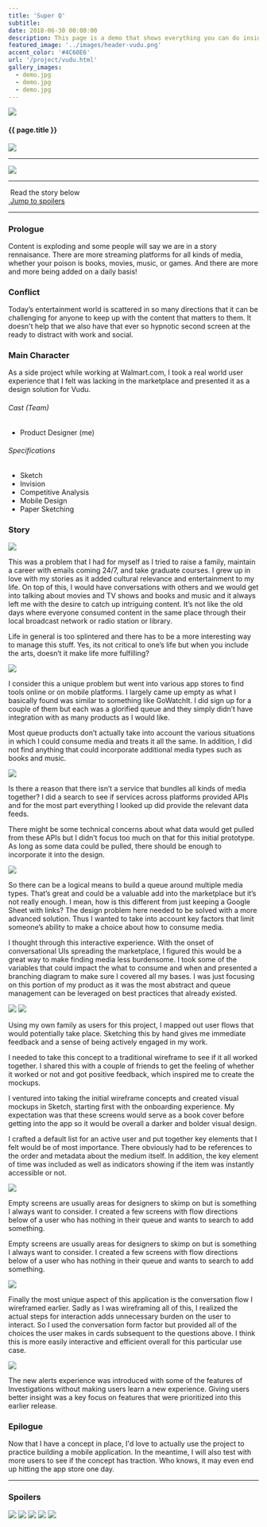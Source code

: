 ```yaml
---
title: 'Super Q'
subtitle: 
date: 2018-06-30 00:00:00
description: This page is a demo that shows everything you can do inside portfolio and blog posts.
featured_image: '../images/header-vudu.png'
accent_color: '#4C60E6'
url: '/project/vudu.html'
gallery_images:
  - demo.jpg
  - demo.jpg
  - demo.jpg
---
```


<div class="wrap grid__3-col">
<div><a href="paypal.html"><img src="../images/arrow-left.svg"></a></div>
<h4>{{ page.title }}</h4>
<div><a href="walmart.html"><img src="../images/arrow-right.svg"></a></div>
</div>

<hr>

<img src="../images/story-poster-vudu.png" class="project__poster">

<hr>

<div class="wrap grid__3-col">
<div><i class="fab fa-readme"></i> &nbsp;Read the story below</div>
<div></div>
<div><a href="#spoilers" target="_self"><i class="fas fa-angle-double-down"></i> &nbsp;Jump to spoilers</a></div>
</div>

<hr>

### Prologue
Content is exploding and some people will say we are in a story rennaisance. There are more streaming platforms for all kinds of media, whether your poison is books, movies, music, or games. And there are more and more being added on a daily basis!

### Conflict
Today’s entertainment world is scattered in so many directions that it can be challenging for anyone to keep up with the
content that matters to them. It doesn't help that we also have that ever so hypnotic second screen at the ready to distract with work and social.

### Main Character
As a side project while working at Walmart.com, I took a real world user experience that I felt was lacking in the marketplace and presented it as a design solution for Vudu.

<div class="wrap grid__2-col">
	<div>
		<h6>Cast (Team)</h6>
		<ul class="project-details">
			<li>Product Designer (me)</li>
		</ul>
	</div>
	<div>
		<h6>Specifications</h6>
		<ul class="project-details">
			<li>Sketch</li>
			<li>Invision</li>
			<li>Competitive Analysis</li>
			<li>Mobile Design</li>
			<li>Paper Sketching</li>
		</ul>
	</div>
</div>

### Story

<img src="../images/story-vudu-1.png">

This was a problem that I had for myself as I tried to raise a family, maintain a career with emails coming 24/7, and take
graduate courses. I grew up in love with my stories as it added cultural relevance and entertainment to my
life. On top of this, I would have conversations with others and we would get into talking about movies and
TV shows and books and music and it always left me with the desire to catch up intriguing content. It’s not
like the old days where everyone consumed content in the same place through their local broadcast network
or radio station or library.

Life in general is too splintered and there has to be a more interesting way to manage this stuff. Yes, its not critical
to one’s life but when you include the arts, doesn’t it make life more fulfilling?

<img src="../images/story-vudu-2.png">

I consider this a unique problem but went into various app stores to find tools online or on mobile platforms. I largely
came up empty as what I basically found was similar to something like GoWatchIt. I did sign up for a couple
of them but each was a glorified queue and they simply didn’t have integration with as many products as I
would like.

Most queue products don’t actually take into account the various situations in which I could consume media and treats it
all the same. In addition, I did not find anything that could incorporate additional media types such as
books and music.

<img src="../images/story-vudu-3.jpg">

Is there a reason that there isn’t a service that bundles all kinds of media together? I did a search to see if services
across platforms provided APIs and for the most part everything I looked up did provide the relevant data
feeds.

There might be some technical concerns about what data would get pulled from these APIs but I didn’t focus too much on that
for this initial prototype. As long as some data could be pulled, there should be enough to incorporate it
into the design.

<img src="../images/story-vudu-4.png">

So there can be a logical means to build a queue around multiple media types. That’s great and could be a valuable add into
the marketplace but it’s not really enough. I mean, how is this different from just keeping a Google Sheet
with links? The design problem here needed to be solved with a more advanced solution. Thus I wanted to take
into account key factors that limit someone’s ability to make a choice about how to consume media.

I thought through this interactive experience. With the onset of conversational UIs spreading the marketplace, I figured
this would be a great way to make finding media less burdensome. I took some of the variables that could
impact the what to consume and when and presented a branching diagram to make sure I covered all my bases.
I was just focusing on this portion of my product as it was the most abstract and queue management can be
leveraged on best practices that already existed.

<img src="../images/story-vudu-5a.png">
<img src="../images/story-vudu-5b.png">

Using my own family as users for this project, I mapped out user flows that would potentially take place. Sketching this
by hand gives me immediate feedback and a sense of being actively engaged in my work.

I needed to take this concept to a traditional wireframe to see if it all worked together. I shared this with a couple of
friends to get the feeling of whether it worked or not and got positive feedback, which inspired me to create
the mockups.

I ventured into taking the initial wireframe concepts and created visual mockups in Sketch, starting first with the onboarding
experience. My expectation was that these screens would serve as a book cover before getting into the app
so it would be overall a darker and bolder visual design.

I crafted a default list for an active user and put together key elements that I felt would be of most importance. There
obviously had to be references to the order and metadata about the medium itself. In addition, the key element
of time was included as well as indicators showing if the item was instantly accessible or not.

<img src="../images/story-vudu-6.png">

Empty screens are usually areas for designers to skimp on but is something I always want to consider. I created a few screens
with flow directions below of a user who has nothing in their queue and wants to search to add something.

Empty screens are usually areas for designers to skimp on but is something I always want to consider. I created a few screens
with flow directions below of a user who has nothing in their queue and wants to search to add something.

<img src="../images/story-vudu-7.png">

Finally the most unique aspect of this application is the conversation flow I wireframed earlier. Sadly as I was wireframing
all of this, I realized the actual steps for interaction adds unnecessary burden on the user to interact.
So I used the conversation form factor but provided all of the choices the user makes in cards subsequent
to the questions above. I think this is more easily interactive and efficient overall for this particular
use case.

<img src="../images/story-vudu-8.jpg">

The new alerts experience was introduced with some of the features of Investigations without making users learn a new experience. Giving users better insight was a key focus on features that were prioritized into this earlier release.

### Epilogue
Now that I have a concept in place, I'd love to actually use the project to practice building a mobile application. In the meantime, I will also test with more users to see if the concept has traction. Who knows, it may even end up hitting the app store one day.

<span class="spacer4"></span>

<hr>

<h3 id="spoilers">Spoilers</h3>
<div class="gallery" data-columns="2">
<img src="../images/story-vudu-4.png">
<img src="../images/story-vudu-5a.png">
<img src="../images/story-vudu-5b.png">
<img src="../images/story-vudu-6.png">
<img src="../images/story-vudu-7.png">
</div>
